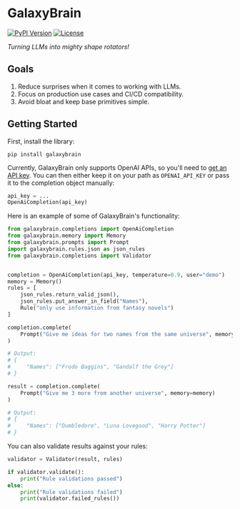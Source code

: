 # GalaxyBrain

[![PyPI Version](https://img.shields.io/pypi/v/galaxybrain.svg)](https://pypi.python.org/pypi/galaxybrain)
[![License](https://img.shields.io/badge/License-Apache%202.0-blue.svg)](https://github.com/gitbucket/gitbucket/blob/master/LICENSE)

_Turning LLMs into mighty shape rotators!_

## Goals

1. Reduce surprises when it comes to working with LLMs.
1. Focus on production use cases and CI/CD compatibility.
1. Avoid bloat and keep base primitives simple.

## Getting Started
First, install the library:

```
pip install galaxybrain
```

Currently, GalaxyBrain only supports OpenAI APIs, so you'll need to [get an API key](https://beta.openai.com/account/api-keys). You can then either keep it on your path as `OPENAI_API_KEY` or pass it to the completion object manually:

```python
api_key = ...
OpenAiCompletion(api_key)
```

Here is an example of some of GalaxyBrain's functionality:

```python
from galaxybrain.completions import OpenAiCompletion
from galaxybrain.memory import Memory
from galaxybrain.prompts import Prompt
import galaxybrain.rules.json as json_rules
from galaxybrain.completions import Validator


completion = OpenAiCompletion(api_key, temperature=0.9, user="demo")
memory = Memory()
rules = [
    json_rules.return_valid_json(),
    json_rules.put_answer_in_field("Names"),
    Rule("only use information from fantasy novels")
]

completion.complete(
    Prompt("Give me ideas for two names from the same universe", memory=memory, rules=rules)
)

# Output:
# {
#     "Names": ["Frodo Baggins", "Gandalf the Grey"]
# }

result = completion.complete(
    Prompt("Give me 3 more from another universe", memory=memory)
)

# Output:
# {
#     "Names": ["Dumbledore", "Luna Lovegood", "Harry Potter"]
# }
```

You can also validate results against your rules:

```python
validator = Validator(result, rules)

if validator.validate():
    print("Rule validations passed")
else:
    print("Rule validations failed")
    print(validator.failed_rules())
```
